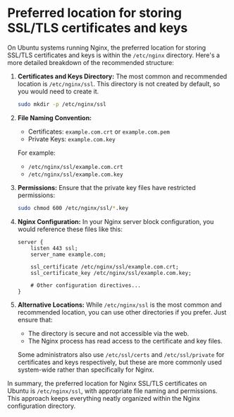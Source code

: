 # Preferred location for storing SSL/TLS certificates and keys

On Ubuntu systems running Nginx, the preferred location for storing SSL/TLS certificates and keys is within the `/etc/nginx` directory. Here's a more detailed breakdown of the recommended structure:

1. **Certificates and Keys Directory:**
   The most common and recommended location is `/etc/nginx/ssl`. This directory is not created by default, so you would need to create it.

   ```bash
   sudo mkdir -p /etc/nginx/ssl
   ```

2. **File Naming Convention:**
   - Certificates: `example.com.crt` or `example.com.pem`
   - Private Keys: `example.com.key`

   For example:
   - `/etc/nginx/ssl/example.com.crt`
   - `/etc/nginx/ssl/example.com.key`

3. **Permissions:**
   Ensure that the private key files have restricted permissions:

   ```bash
   sudo chmod 600 /etc/nginx/ssl/*.key
   ```

4. **Nginx Configuration:**
   In your Nginx server block configuration, you would reference these files like this:

   ```nginx
   server {
       listen 443 ssl;
       server_name example.com;

       ssl_certificate /etc/nginx/ssl/example.com.crt;
       ssl_certificate_key /etc/nginx/ssl/example.com.key;

       # Other configuration directives...
   }
   ```

5. **Alternative Locations:**
   While `/etc/nginx/ssl` is the most common and recommended location, you can use other directories if you prefer. Just ensure that:
   - The directory is secure and not accessible via the web.
   - The Nginx process has read access to the certificate and key files.

   Some administrators also use `/etc/ssl/certs` and `/etc/ssl/private` for certificates and keys respectively, but these are more commonly used system-wide rather than specifically for Nginx.

In summary, the preferred location for Nginx SSL/TLS certificates on Ubuntu is `/etc/nginx/ssl`, with appropriate file naming and permissions. This approach keeps everything neatly organized within the Nginx configuration directory.